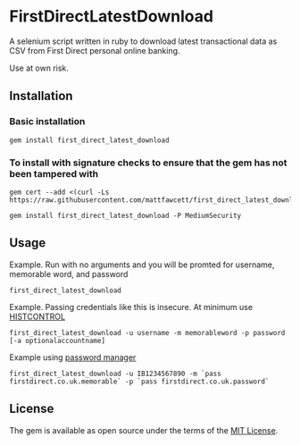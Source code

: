 # FirstDirectLatestDownload

A selenium script written in ruby to download latest transactional data as CSV from First Direct personal online banking.

Use at own risk.

## Installation

### Basic installation

    gem install first_direct_latest_download

### To install with signature checks to ensure that the gem has not been tampered with

    gem cert --add <(curl -Ls https://raw.githubusercontent.com/mattfawcett/first_direct_latest_download/master/certs/mattfawcett.pem)

    gem install first_direct_latest_download -P MediumSecurity

## Usage
Example. Run with no arguments and you will be promted for username, memorable word, and password

    first_direct_latest_download

Example. Passing credentials like this is insecure. At minimum use [HISTCONTROL](http://www.linuxjournal.com/content/using-bash-history-more-efficiently-histcontrol)

    first_direct_latest_download -u username -m memorableword -p password [-a optionalaccountname]

Example using [password manager](https://www.passwordstore.org/)

    first_direct_latest_download -u IB1234567890 -m `pass firstdirect.co.uk.memorable` -p `pass firstdirect.co.uk.password`

## License

The gem is available as open source under the terms of the [MIT License](http://opensource.org/licenses/MIT).

